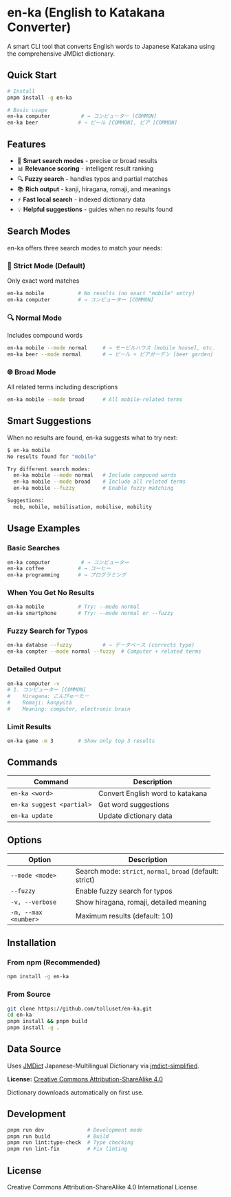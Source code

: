 # en-ka (English to Katakana Converter)

A smart CLI tool that converts English words to Japanese Katakana using the comprehensive JMDict dictionary.

## Quick Start

```bash
# Install
pnpm install -g en-ka

# Basic usage
en-ka computer          # → コンピューター [COMMON]
en-ka beer             # → ビール [COMMON], ビア [COMMON]
```

## Features

- 🎯 **Smart search modes** - precise or broad results
- 📊 **Relevance scoring** - intelligent result ranking
- 🔍 **Fuzzy search** - handles typos and partial matches
- 📚 **Rich output** - kanji, hiragana, romaji, and meanings
- ⚡ **Fast local search** - indexed dictionary data
- 💡 **Helpful suggestions** - guides when no results found

## Search Modes

en-ka offers three search modes to match your needs:

### 🎯 Strict Mode (Default)
Only exact word matches
```bash
en-ka mobile           # No results (no exact "mobile" entry)
en-ka computer         # → コンピューター [COMMON]
```

### 🔍 Normal Mode
Includes compound words
```bash
en-ka mobile --mode normal     # → モービルハウス [mobile house], etc.
en-ka beer --mode normal       # → ビール + ビアガーデン [beer garden]
```

### 🌐 Broad Mode
All related terms including descriptions
```bash
en-ka mobile --mode broad      # All mobile-related terms
```

## Smart Suggestions

When no results are found, en-ka suggests what to try next:

```bash
$ en-ka mobile
No results found for "mobile"

Try different search modes:
  en-ka mobile --mode normal   # Include compound words
  en-ka mobile --mode broad    # Include all related terms
  en-ka mobile --fuzzy         # Enable fuzzy matching

Suggestions:
  mob, mobile, mobilisation, mobilise, mobility
```

## Usage Examples

### Basic Searches
```bash
en-ka computer          # → コンピューター
en-ka coffee           # → コーヒー
en-ka programming      # → プログラミング
```

### When You Get No Results
```bash
en-ka mobile           # Try: --mode normal
en-ka smartphone       # Try: --mode normal or --fuzzy
```

### Fuzzy Search for Typos
```bash
en-ka databse --fuzzy          # → データベース (corrects typo)
en-ka compter --mode normal --fuzzy  # Computer + related terms
```

### Detailed Output
```bash
en-ka computer -v
# 1. コンピューター [COMMON]
#    Hiragana: こんぴゅーたー
#    Romaji: konpyūtā
#    Meaning: computer, electronic brain
```

### Limit Results
```bash
en-ka game -m 3        # Show only top 3 results
```

## Commands

| Command | Description |
|---------|-------------|
| `en-ka <word>` | Convert English word to katakana |
| `en-ka suggest <partial>` | Get word suggestions |
| `en-ka update` | Update dictionary data |

## Options

| Option | Description |
|--------|-------------|
| `--mode <mode>` | Search mode: `strict`, `normal`, `broad` (default: strict) |
| `--fuzzy` | Enable fuzzy search for typos |
| `-v, --verbose` | Show hiragana, romaji, detailed meaning |
| `-m, --max <number>` | Maximum results (default: 10) |

## Installation

### From npm (Recommended)
```bash
npm install -g en-ka
```

### From Source
```bash
git clone https://github.com/tolluset/en-ka.git
cd en-ka
pnpm install && pnpm build
pnpm install -g .
```

## Data Source

Uses [JMDict](http://www.edrdg.org/jmdict/j_jmdict.html) Japanese-Multilingual Dictionary via [jmdict-simplified](https://github.com/scriptin/jmdict-simplified).

**License:** [Creative Commons Attribution-ShareAlike 4.0](https://creativecommons.org/licenses/by-sa/4.0/)

Dictionary downloads automatically on first use.

## Development

```bash
pnpm run dev              # Development mode
pnpm run build            # Build
pnpm run lint:type-check  # Type checking
pnpm run lint-fix         # Fix linting
```

## License

Creative Commons Attribution-ShareAlike 4.0 International License